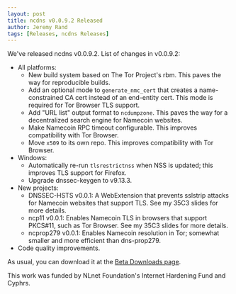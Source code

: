 ```yaml
---
layout: post
title: ncdns v0.0.9.2 Released
author: Jeremy Rand
tags: [Releases, ncdns Releases]
---
```


We've released ncdns v0.0.9.2.  List of changes in v0.0.9.2:

* All platforms:
    - New build system based on The Tor Project's rbm.  This paves the way for reproducible builds.
    - Add an optional mode to `generate_nmc_cert` that creates a name-constrained CA cert instead of an end-entity cert.  This mode is required for Tor Browser TLS support.
    - Add "URL list" output format to `ncdumpzone`.  This paves the way for a decentralized search engine for Namecoin websites.
    - Make Namecoin RPC timeout configurable.  This improves compatibility with Tor Browser.
    - Move `x509` to its own repo.  This improves compatibility with Tor Browser.
* Windows:
    - Automatically re-run `tlsrestrictnss` when NSS is updated; this improves TLS support for Firefox.
    - Upgrade dnssec-keygen to v9.13.3.
* New projects:
    - DNSSEC-HSTS v0.0.1: A WebExtension that prevents sslstrip attacks for Namecoin websites that support TLS.  See my 35C3 slides for more details.
    - ncp11 v0.0.1: Enables Namecoin TLS in browsers that support PKCS#11, such as Tor Browser.  See my 35C3 slides for more details.
    - ncprop279 v0.0.1: Enables Namecoin resolution in Tor; somewhat smaller and more efficient than dns-prop279.
* Code quality improvements.

As usual, you can download it at the [Beta Downloads page]({{site.baseurl}}download/betas/#ncdns).

This work was funded by NLnet Foundation's Internet Hardening Fund and Cyphrs.
